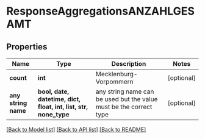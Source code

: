 # ResponseAggregationsANZAHLGESAMT


## Properties
Name | Type | Description | Notes
------------ | ------------- | ------------- | -------------
**count** | **int** | Mecklenburg-Vorpommern | [optional] 
**any string name** | **bool, date, datetime, dict, float, int, list, str, none_type** | any string name can be used but the value must be the correct type | [optional]

[[Back to Model list]](../README.md#documentation-for-models) [[Back to API list]](../README.md#documentation-for-api-endpoints) [[Back to README]](../README.md)



